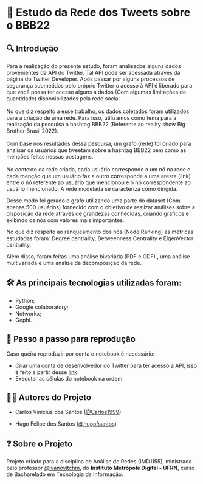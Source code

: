 # :blue_book: Estudo da Rede dos Tweets sobre o BBB22  



## :mag: Introdução 

 Para a realização do presente estudo, foram analisados alguns dados provenientes da API do Twitter. Tal API pode ser acessada através da página do Twitter Developer. Após passar por alguns processos de segurança submetidos pelo próprio Twitter o acesso à API é liberado para que você possa ter acesso alguns a dados (Com algumas limitações de quantidade) disponibilizados pela rede social.<br><br>No que diz respeito a esse trabalho, os dados coletados foram utilizados para a criação de uma rede. Para isso, utilizamos como tema para a realização da pesquisa a hashtag BBB22 (Referente ao reality show Big Brother Brasil 2022).<br><br>Com base nos resultados dessa pesquisa, um grafo (rede) foi criado para analisar os usuários que tweetam sobre a hashtag BBB22 bem como as menções feitas nessas postagens.<br><br>No contexto da rede criada, cada usuário corresponde a um nó na rede e cada menção que um usuário faz a outro corresponde a uma aresta (link) entre o nó referente ao usuário que mencionou e o nó correspondente ao usuário mencionado. A rede modelada se caracteriza como dirigida.



 Desse modo foi gerado o grafo utilizando uma parte do dataset (Com apenas 500 usuários) fornecido com o objetivo de realizar análises sobre a disposição da rede através de grandezas conhecidas, criando gráficos e exibindo os nós com valores mais importantes.



 No que diz respeito ao ranqueamento dos nós (Node Ranking) as métricas estudadas foram: Degree centrality, Betweenness Centrality e EigenVector centrality.



 Além disso, foram feitas uma análise bivariada (PDF e CDF) , uma análise multivariada e uma análise da decomposição da rede.



## :hammer_and_wrench: As principais tecnologias utilizadas foram:

- Python;
- Google colaboratory;
- Networkx;
- Gephi.



## :large_blue_diamond: Passo a passo para reprodução

Caso queira reproduzir por conta o notebook é necessário: 

- Criar uma conta de desenvolvedor do Twitter para ter acesso a API, isso é feito a partir desse [link](https://developer.twitter.com/en/apply-for-access).
- Executar as células do notebook na ordem.



## :man_technologist: Autores do Projeto

* Carlos Vinícius dos Santos ([@Carlos1999](https://github.com/carlos1999))

* Hugo Felipe dos Santos ([@hugofsantos](https://github.com/hugofsantos))

  

## :question: Sobre o Projeto

Projeto criado para a disciplina de Análise de Redes (IMD1155), ministrada pelo professor [@ivanovitchm](https://github.com/ivanovitchm), do **Instituto Metrópole Digital - UFRN**, curso de Bacharelado em Tecnologia da Informação.
